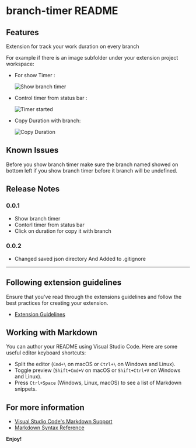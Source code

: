 # branch-timer README

## Features

Extension for track your work duration on every branch

For example if there is an image subfolder under your extension project workspace:

- For show Timer :

	![Show branch timer](screenshots/show_timer.png)


- Control timer from status bar :

	![Timer started](screenshots/timer_started.png)

- Copy Duration with branch:

	![Copy Duration](screenshots/copy_duration.png)

## Known Issues

Before you show branch timer make sure the branch named showed on bottom left
if you show branch timer before it branch will be undefined.
## Release Notes

### 0.0.1

* Show branch timer
* Contorl timer from status bar
* Click on duration for copy it  with branch

### 0.0.2

* Changed saved json directory And Added to .gitignore

---

## Following extension guidelines

Ensure that you've read through the extensions guidelines and follow the best practices for creating your extension.

* [Extension Guidelines](https://code.visualstudio.com/api/references/extension-guidelines)

## Working with Markdown

You can author your README using Visual Studio Code. Here are some useful editor keyboard shortcuts:

* Split the editor (`Cmd+\` on macOS or `Ctrl+\` on Windows and Linux).
* Toggle preview (`Shift+Cmd+V` on macOS or `Shift+Ctrl+V` on Windows and Linux).
* Press `Ctrl+Space` (Windows, Linux, macOS) to see a list of Markdown snippets.

## For more information

* [Visual Studio Code's Markdown Support](http://code.visualstudio.com/docs/languages/markdown)
* [Markdown Syntax Reference](https://help.github.com/articles/markdown-basics/)

**Enjoy!**

